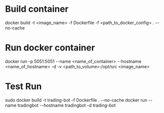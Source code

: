 # Build container

docker build -t <image_name> -f Dockerfile -f <path_to_docker_config> . --no-cache

# Run docker container
docker run -p 5051:5051 --name <name_of_container> --hostname <name_of_hostname> -d -v <path_to_volume>:/opt/src <image_name>

# Test Run
sudo docker build -t trading-bot -f Dockerfile . --no-cache
docker run --name tradingbot --hostname tradingbot -d trading-bot
